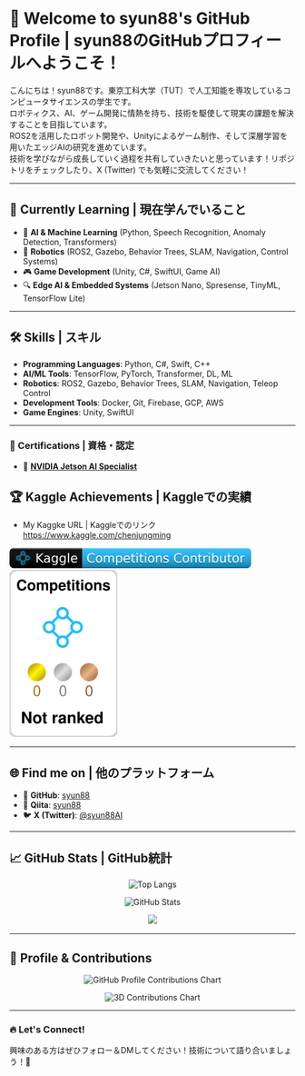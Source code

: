 # 👋 Welcome to syun88's GitHub Profile | syun88のGitHubプロフィールへようこそ！

こんにちは！syun88です。東京工科大学（TUT）で人工知能を専攻しているコンピュータサイエンスの学生です。  
ロボティクス、AI、ゲーム開発に情熱を持ち、技術を駆使して現実の課題を解決することを目指しています。  
ROS2を活用したロボット開発や、Unityによるゲーム制作、そして深層学習を用いたエッジAIの研究を進めています。  
技術を学びながら成長していく過程を共有していきたいと思っています！リポジトリをチェックしたり、X (Twitter) でも気軽に交流してください！  

---

## 🌱 Currently Learning | 現在学んでいること
- 🌟 **AI & Machine Learning** (Python, Speech Recognition, Anomaly Detection, Transformers)  
- 🤖 **Robotics** (ROS2, Gazebo, Behavior Trees, SLAM, Navigation, Control Systems)  
- 🎮 **Game Development** (Unity, C#, SwiftUI, Game AI)  
- 🔍 **Edge AI & Embedded Systems** (Jetson Nano, Spresense, TinyML, TensorFlow Lite)  

---

## 🛠️ Skills | スキル
- **Programming Languages**: Python, C#, Swift, C++  
- **AI/ML Tools**: TensorFlow, PyTorch, Transformer, DL, ML  
- **Robotics**: ROS2, Gazebo, Behavior Trees, SLAM, Navigation, Teleop Control  
- **Development Tools**: Docker, Git, Firebase, GCP, AWS  
- **Game Engines**: Unity, SwiftUI  

---



### **📜 Certifications | 資格・認定**
- 🏅 **[NVIDIA Jetson AI Specialist](https://github.com/syun88/syun88/blob/main/NVIDIA-Jetson-AI-Specialist-Certificate-Jung-Ming-Chen.pdf)**  

## 🏆 Kaggle Achievements | Kaggleでの実績
- My Kaggke URL | Kaggleでのリンク https://www.kaggle.com/chenjungming

<img src="./kaggle-badges/CompetitionsRank/plastic-black.svg" />
<img src="./kaggle-plates/Competitions/white.svg" />

---

## 🌐 Find me on | 他のプラットフォーム
- 🐙 **GitHub**: [syun88](https://github.com/syun88)  
- 📝 **Qiita**: [syun88](https://qiita.com/syun88)  
- 🐦 **X (Twitter)**: [@syun88AI](https://x.com/syun88AI)  

---

## 📈 GitHub Stats | GitHub統計
<p align="center">
  <img src="https://github-readme-stats.vercel.app/api/top-langs?username=syun88&show_icons=true&locale=en&layout=compact&theme=chartreuse-dark" alt="Top Langs" />
</p>

<p align="center">
  <img src="https://github-readme-stats.vercel.app/api?username=syun88&show_icons=true&locale=en&theme=chartreuse-dark" alt="GitHub Stats" width="410" />
</p>

<p align="center">
  <img src="https://github-profile-trophy.vercel.app/?username=syun88&theme=juicyfresh&no-bg=true" />
</p>

---

## 📌 Profile & Contributions
<p align="center">
  <picture>
    <source media="(prefers-color-scheme: dark)" srcset="output/metrics.base.svg" width="400" />
    <source media="(prefers-color-scheme: light)" srcset="output/metrics.base.svg" width="400" />
    <img alt="GitHub Profile Contributions Chart" src="https://raw.githubusercontent.com/syun88/output-3d-contrib/day.svg" />
  </picture>
</p>

<p align="center">
  <picture>
    <source media="(prefers-color-scheme: dark)" srcset="profile-3d-contrib/profile-night-rainbow.svg" width="700" />
    <source media="(prefers-color-scheme: light)" srcset="profile-3d-contrib/profile-season-animate.svg" width="700" />
    <img alt="3D Contributions Chart" src="https://raw.githubusercontent.com/syun88/output-3d-contrib/day.svg" />
  </picture>
</p>

---

### 🔥 Let's Connect!  
興味のある方はぜひフォロー＆DMしてください！技術について語り合いましょう！🚀  
